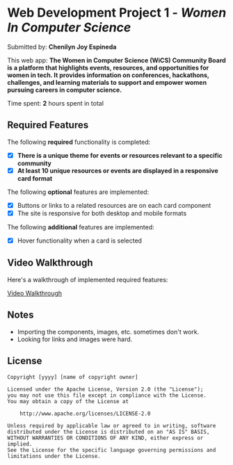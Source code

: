 # Web Development Project 1 - *Women In Computer Science*

Submitted by: **Chenilyn Joy Espineda**

This web app: **The Women in Computer Science (WiCS) Community Board is a platform that highlights events, resources, and opportunities for women in tech. It provides information on conferences, hackathons, challenges, and learning materials to support and empower women pursuing careers in computer science.**

Time spent: **2** hours spent in total

## Required Features

The following **required** functionality is completed:

- [X] **There is a unique theme for events or resources relevant to a specific community**
- [X] **At least 10 unique resources or events are displayed in a responsive card format**

The following **optional** features are implemented:

- [X] Buttons or links to a related resources are on each card component
- [X] The site is responsive for both desktop and mobile formats

The following **additional** features are implemented:

* [X] Hover functionality when a card is selected

## Video Walkthrough

Here's a walkthrough of implemented required features:

[Video Walkthrough](https://www.loom.com/share/808850efb4f14533ab81d76185eb8f26?sid=3ea9c031-0b60-4163-8656-9b4afcd98d71)

## Notes

- Importing the components, images, etc. sometimes don't work.
- Looking for links and images were hard.

## License

    Copyright [yyyy] [name of copyright owner]

    Licensed under the Apache License, Version 2.0 (the "License");
    you may not use this file except in compliance with the License.
    You may obtain a copy of the License at

        http://www.apache.org/licenses/LICENSE-2.0

    Unless required by applicable law or agreed to in writing, software
    distributed under the License is distributed on an "AS IS" BASIS,
    WITHOUT WARRANTIES OR CONDITIONS OF ANY KIND, either express or implied.
    See the License for the specific language governing permissions and
    limitations under the License.
